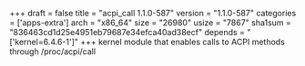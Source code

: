 +++
draft = false
title = "acpi_call 1.1.0-587"
version = "1.1.0-587"
categories = ['apps-extra']
arch = "x86_64"
size = "26980"
usize = "7867"
sha1sum = "836463cd1d25e4951eb79687e34efca40ad38ecf"
depends = "['kernel=6.4.6-1']"
+++
kernel module that enables calls to ACPI methods through /proc/acpi/call